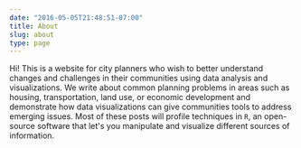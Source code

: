 ```yaml
---
date: "2016-05-05T21:48:51-07:00"
title: About
slug: about
type: page
---
```


Hi! This is a website for city planners who wish to better understand changes and challenges in their communities using data analysis and visualizations. We write about common planning problems in areas such as housing, transportation, land use, or economic development and demonstrate how data visualizations can give communities tools to address emerging issues. Most of these posts will profile techniques in `R`, an open-source software that let's you manipulate and visualize different sources of information.



